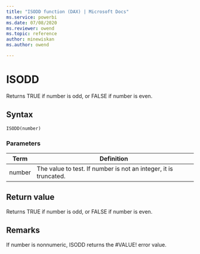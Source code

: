 ```yaml
---
title: "ISODD function (DAX) | Microsoft Docs"
ms.service: powerbi 
ms.date: 07/08/2020
ms.reviewer: owend
ms.topic: reference
author: minewiskan
ms.author: owend

---
```

# ISODD

Returns TRUE if number is odd, or FALSE if number is even.  
  
## Syntax  
  
```dax
ISODD(number)  
```
  
### Parameters  
  
|Term|Definition|  
|--------|--------------|  
|number|The value to test. If number is not an integer, it is truncated.|  
  
## Return value

Returns TRUE if number is odd, or FALSE if number is even.  
  
## Remarks

If number is nonnumeric, ISODD returns the #VALUE! error value.  
